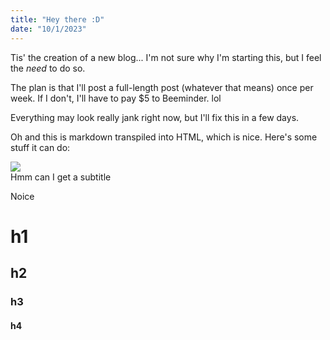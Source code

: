 ```yaml
---
title: "Hey there :D"
date: "10/1/2023"
---
```


Tis' the creation of a new blog... I'm not sure why I'm starting this, but I feel the _need_ to do so.

The plan is that I'll post a full-length post (whatever that means) once per week. If I don't, I'll have to pay $5 to Beeminder. lol

Everything may look really jank right now, but I'll fix this in a few days.

Oh and this is markdown transpiled into HTML, which is nice. Here's some stuff it can do:

![](https://imgs.xkcd.com/comics/interaction.png)\
Hmm can I get a subtitle

Noice

# h1

## h2

### h3

#### h4

